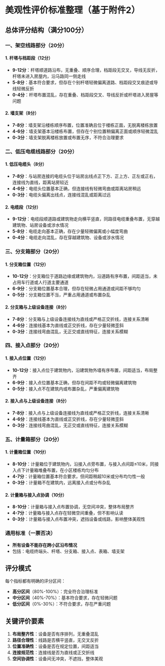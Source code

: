 # 美观性评价标准整理（基于附件2）

## 总体评分结构（满分100分）

### 一、架空线路部分（20分）
#### 1. 杆塔与档距段（12分）
- **9-12分**：杆塔顺道路沿布，无重叠、顺序合理，档距段无交叉，导线无反折，杆塔未进入房屋内，沿马路同一侧走线
- **5-8分**：基本符合要求，但存在个别杆塔轻微偏离道路、档距段交叉痕迹或导线轻微反折
- **0-4分**：杆塔布置混乱，存在重叠、档距段交叉、导线反折或杆塔进入房屋等问题

#### 2. 墙支架（8分）
- **7-8分**：墙支架沿楼栋顺序布置，位置准确且位于楼栋正面，无脱离楼栋放置
- **4-6分**：墙支架基本沿楼栋布置，但存在个别位置稍偏离正面或顺序轻微混乱
- **0-3分**：墙支架脱离楼栋放置或布置无序，不符合治理要求

### 二、低压电缆线路部分（20分）
#### 1. 低压电缆头（8分）
- **7-8分**：与站房连接的电缆头位于站房出线点正下方、正上方、正左或正右，连接线为直线，距离站房较近
- **4-6分**：电缆头位置基本正确，但连接线有轻微弯曲或距离站房稍远
- **0-3分**：电缆头偏离出线点，连接线混乱或距离过远

#### 2. 电缆段（12分）
- **9-12分**：电缆段顺道路或建筑物走向横平竖直，同路径电缆重叠布置，无穿越建筑物、站房设备或涉水情况
- **5-8分**：电缆走向基本正确，存在少量轻微偏离或小幅度弯曲
- **0-4分**：电缆走向混乱，存在穿越建筑物、设备或涉水情况

### 三、分支箱部分（20分）
#### 1. 分支箱位置（12分）
- **10-12分**：分支箱位于道路边缘或建筑物内，沿道路有序布置，间距适当，未占用车行道或人行道主要通道
- **6-9分**：分支箱位置基本合理，但存在轻微占用通道或间距不够均匀
- **0-5分**：分支箱位置不当，严重占用通道或布置杂乱

#### 2. 分支箱与上级设备连接（8分）
- **7-8分**：分支箱与上级设备连接线为直线或严格正交折线，连接关系清晰
- **4-6分**：连接线基本为直线或正交折线，存在少量轻微歪斜
- **0-3分**：连接线弯曲混乱，无正交或直线特征，连接关系模糊

### 四、接入点部分（20分）
#### 1. 接入点位置（12分）
- **10-12分**：接入点位于建筑物内，沿建筑物外墙有序布置，间距适当，布局整齐
- **6-9分**：接入点位置基本正确，但存在间距不均或轻微偏离建筑物
- **0-5分**：接入点不在建筑内或布置杂乱，严重偏离建筑物

#### 2. 接入点与上级设备连接（8分）
- **7-8分**：接入点与上级设备连接线为直线或严格正交折线，连接关系清晰
- **4-6分**：连接线基本为直线或正交折线，存在少量轻微歪斜
- **0-3分**：连接线弯曲混乱，无正交或直线特征，连接关系模糊

### 五、计量箱部分（20分）
#### 1. 计量箱位置（10分）
- **8-10分**：计量箱位于建筑物内，沿接入点旁布置，与接入点间距≤10米，同接入点下计量箱堆叠布置，在小区楼栋均匀分布
- **4-7分**：计量箱位置基本符合要求，但间距稍超10米或分布均匀性一般
- **0-3分**：计量箱不在建筑内，远离接入点或分布杂乱

#### 2. 计量箱与接入点协调（10分）
- **8-10分**：计量箱与接入点布置协调，无空间冲突，整体布局整齐
- **4-7分**：计量箱与接入点存在轻微空间重叠，但不影响认读
- **0-3分**：计量箱与接入点布置冲突，遮挡设备或线路，影响整体美观性

### 通用标准（一票否决）
- **所有设备不能存在跨小区沿布情况**
- 包括：电缆终端头、杆塔、分支箱、接入点、表箱、墙支架

## 评分模式
每个指标都有明确的评分区间：
- **高分区间**（80%-100%）：完全符合治理标准
- **中分区间**（40%-70%）：基本符合要求，存在轻微问题
- **低分区间**（0%-30%）：不符合要求，存在严重问题

## 关键评价要素
1. **布局整齐性**：设备是否有序排列，无重叠混乱
2. **路径合理性**：线路是否横平竖直，无交叉反折
3. **位置准确性**：设备是否在规定位置，间距适当
4. **连接规范性**：连接线是否为直线或正交折线
5. **空间协调性**：设备间无冲突，不遮挡，整体美观